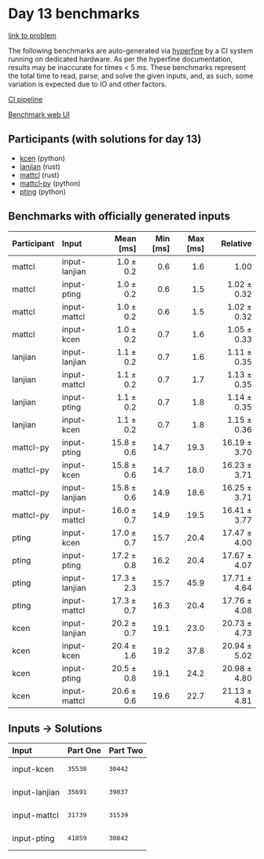 # Day 13 benchmarks

[link to problem](https://adventofcode.com/2023/day/13)

The following benchmarks are auto-generated via
[hyperfine](https://github.com/sharkdp/hyperfine) by a CI system running on
dedicated hardware. As per the hyperfine documentation, results may be
inaccurate for times < 5 ms. These benchmarks represent the total time to read,
parse, and solve the given inputs, and, as such, some variation is expected due
to IO and other factors.

[CI pipeline](http://ci.papercode.net:8080/teams/main/pipelines/aoc2023)

[Benchmark web UI](https://aoc.ancalagon.black)


## Participants (with solutions for day 13)

- [kcen](https://github.com/kcen/aoc2023) (python)
- [lanjian](https://github.com/lanjian/aoc-2023) (rust)
- [mattcl](https://github.com/mattcl/aoc2023) (rust)
- [mattcl-py](https://github.com/mattcl/aoc2023-py) (python)
- [pting](https://github.com/pting/aoc2023) (python)


## Benchmarks with officially generated inputs

| Participant | Input | Mean [ms] | Min [ms] | Max [ms] | Relative |
|:---|:---|---:|---:|---:|---:|
| mattcl | input-lanjian | 1.0 ± 0.2 | 0.6 | 1.6 | 1.00 |
| mattcl | input-pting | 1.0 ± 0.2 | 0.6 | 1.5 | 1.02 ± 0.32 |
| mattcl | input-mattcl | 1.0 ± 0.2 | 0.6 | 1.5 | 1.02 ± 0.32 |
| mattcl | input-kcen | 1.0 ± 0.2 | 0.7 | 1.6 | 1.05 ± 0.33 |
| lanjian | input-lanjian | 1.1 ± 0.2 | 0.7 | 1.6 | 1.11 ± 0.35 |
| lanjian | input-mattcl | 1.1 ± 0.2 | 0.7 | 1.7 | 1.13 ± 0.35 |
| lanjian | input-pting | 1.1 ± 0.2 | 0.7 | 1.8 | 1.14 ± 0.35 |
| lanjian | input-kcen | 1.1 ± 0.2 | 0.7 | 1.8 | 1.15 ± 0.36 |
| mattcl-py | input-pting | 15.8 ± 0.6 | 14.7 | 19.3 | 16.19 ± 3.70 |
| mattcl-py | input-kcen | 15.8 ± 0.6 | 14.7 | 18.0 | 16.23 ± 3.71 |
| mattcl-py | input-lanjian | 15.8 ± 0.6 | 14.9 | 18.6 | 16.25 ± 3.71 |
| mattcl-py | input-mattcl | 16.0 ± 0.7 | 14.9 | 19.5 | 16.41 ± 3.77 |
| pting | input-kcen | 17.0 ± 0.7 | 15.7 | 20.4 | 17.47 ± 4.00 |
| pting | input-pting | 17.2 ± 0.8 | 16.2 | 20.4 | 17.67 ± 4.07 |
| pting | input-lanjian | 17.3 ± 2.3 | 15.7 | 45.9 | 17.71 ± 4.64 |
| pting | input-mattcl | 17.3 ± 0.7 | 16.3 | 20.4 | 17.76 ± 4.08 |
| kcen | input-lanjian | 20.2 ± 0.7 | 19.1 | 23.0 | 20.73 ± 4.73 |
| kcen | input-kcen | 20.4 ± 1.6 | 19.2 | 37.8 | 20.94 ± 5.02 |
| kcen | input-pting | 20.5 ± 0.8 | 19.1 | 24.2 | 20.98 ± 4.80 |
| kcen | input-mattcl | 20.6 ± 0.6 | 19.6 | 22.7 | 21.13 ± 4.81 |


## Inputs -> Solutions

| Input | Part One | Part Two |
|:---|:---|:---|
|input-kcen|<pre>35538</pre>|<pre>30442</pre>|
|input-lanjian|<pre>35691</pre>|<pre>39037</pre>|
|input-mattcl|<pre>31739</pre>|<pre>31539</pre>|
|input-pting|<pre>41859</pre>|<pre>30842</pre>|